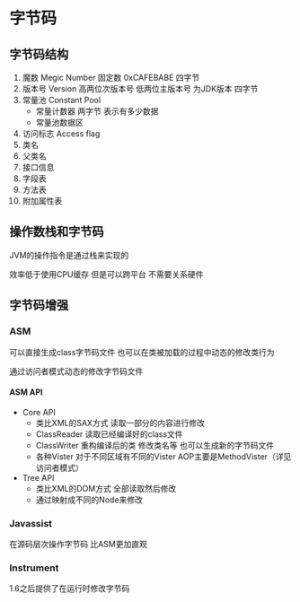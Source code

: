 # 字节码
## 字节码结构
1. 魔数 Megic Number 固定数 0xCAFEBABE 四字节
2. 版本号 Version 高两位次版本号 低两位主版本号 为JDK版本 四字节
3. 常量池 Constant Pool
   - 常量计数器 两字节 表示有多少数据
   - 常量池数据区
4. 访问标志 Access flag
5. 类名
6. 父类名
7. 接口信息
8. 字段表
9. 方法表
10. 附加属性表
## 操作数栈和字节码
JVM的操作指令是通过栈来实现的

效率低于使用CPU缓存 但是可以跨平台 不需要关系硬件
## 字节码增强
### ASM
可以直接生成class字节码文件 也可以在类被加载的过程中动态的修改类行为

通过访问者模式动态的修改字节码文件
#### ASM API
- Core API
  - 类比XML的SAX方式 读取一部分的内容进行修改
  - ClassReader 读取已经编译好的class文件
  - ClassWriter 重构编译后的类 修改类名等 也可以生成新的字节码文件
  - 各种Vister 对于不同区域有不同的Vister AOP主要是MethodVister（详见访问者模式）
- Tree API
  - 类比XML的DOM方式 全部读取然后修改
  - 通过映射成不同的Node来修改
### Javassist
在源码层次操作字节码 比ASM更加直观
### Instrument
1.6之后提供了在运行时修改字节码